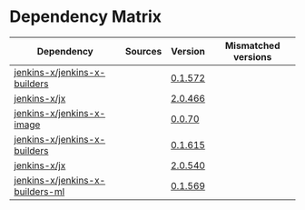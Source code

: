 # Dependency Matrix

Dependency | Sources | Version | Mismatched versions
---------- | ------- | ------- | -------------------
[jenkins-x/jenkins-x-builders](https://github.com/jenkins-x/jenkins-x-builders) |  | [0.1.572]() | 
[jenkins-x/jx](https://github.com/jenkins-x/jx) |  | [2.0.466]() | 
[jenkins-x/jenkins-x-image](https://github.com/jenkins-x/jenkins-x-image) |  | [0.0.70](https://github.com/jenkins-x/jenkins-x-image/releases/tag/0.0.70) | 
[jenkins-x/jenkins-x-builders](https://github.com/jenkins-x/jenkins-x-builders) |  | [0.1.615]() | 
[jenkins-x/jx](https://github.com/jenkins-x/jx) |  | [2.0.540](https://github.com/jenkins-x/jx/releases/tag/v2.0.540) | 
[jenkins-x/jenkins-x-builders-ml](https://github.com/jenkins-x/jenkins-x-builders-ml) |  | [0.1.569]() | 
